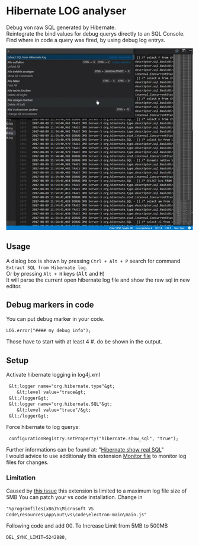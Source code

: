 # Hibernate LOG analyser

Debug von raw SQL generated by Hibernate.  
Reintegrate the bind values for debug querys directly to an SQL Console.  
Find where in code a query was fired, by using debug log entrys.  

![s-01](s-01.gif)

## Usage

A dialog box is shown by pressing `Ctrl + Alt + P` search for command `Extract SQL from Hibernate log`.  
Or by pressing `Alt + H` keys (<kbd>Alt</kbd> and <kbd>H</kbd>)  
It will parse the current open hibernate log file and show the raw sql in new editor.  

## Debug markers in code

You can put debug marker in your code.

    LOG.error("#### my debug info");

Those have to start with at least 4 #. do be shown in the output.

## Setup

Activate hibernate logging in log4j.xml

     &lt;logger name="org.hibernate.type"&gt;
        &lt;level value="trace&gt;
     &lt;/logger&gt;
     &lt;logger name="org.hibernate.SQL"&gt;
        &lt;level value="trace"/&gt;
     &lt;/logger&gt;

Force hibernate to log querys:

     configurationRegistry.setProperty("hibernate.show_sql", "true");

Further informations can be found at: &quot;[Hibernate show real SQL](https://stackoverflow.com/questions/2536829/hibernate-show-real-sql)&quot;  
I would advice to use additionaly this extension [Monitor file](https://marketplace.visualstudio.com/items?itemName=rkostrzewski.monitor-file) to monitor log files for changes.

### Limitation

Caused by [this issue](https://github.com/Microsoft/vscode/issues/32118) this extension is limited to a maximum log file size of 5MB
You can patch your vs code installation. Change in

    "%programfiles(x86)%\Microsoft VS Code\resources\app\out\vs\code\electron-main\main.js"

Following code and add 00. To Increase Limit from 5MB to 500MB

    DEL_SYNC_LIMIT=5242880,